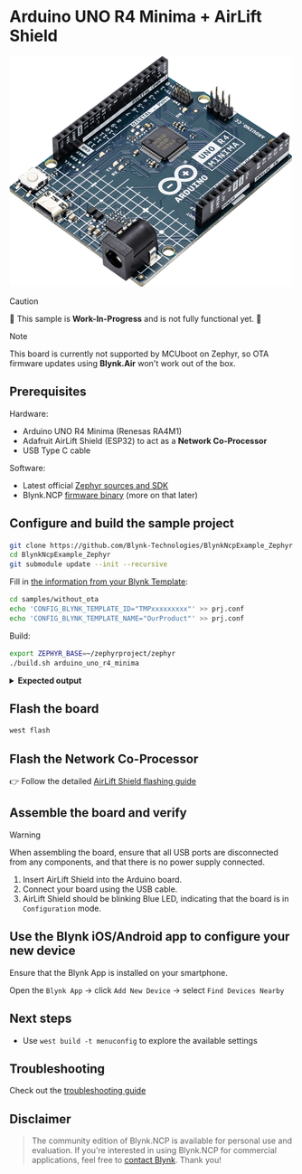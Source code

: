 
# Arduino UNO R4 Minima + AirLift Shield

![main board](../../images/Arduino-UNO-R4-Minima.png)

> [!CAUTION]
> 🚧 This sample is **Work-In-Progress** and is not fully functional yet. 🚧

> [!NOTE]
> This board is currently not supported by MCUboot on Zephyr,
> so OTA firmware updates using **Blynk.Air** won't work out of the box.

## Prerequisites

Hardware:

- Arduino UNO R4 Minima (Renesas RA4M1)
- Adafruit AirLift Shield (ESP32) to act as a **Network Co-Processor**
- USB Type C cable

Software:

- Latest official [Zephyr sources and SDK][zephyr_sdk]
- Blynk.NCP [firmware binary][blynk_ncp_binary] (more on that later)

## Configure and build the sample project

```sh
git clone https://github.com/Blynk-Technologies/BlynkNcpExample_Zephyr
cd BlynkNcpExample_Zephyr
git submodule update --init --recursive
```

Fill in [the information from your Blynk Template](https://bit.ly/BlynkInject):

```sh
cd samples/without_ota
echo 'CONFIG_BLYNK_TEMPLATE_ID="TMPxxxxxxxxx"' >> prj.conf
echo 'CONFIG_BLYNK_TEMPLATE_NAME="OurProduct"' >> prj.conf
```

Build:

```sh
export ZEPHYR_BASE=~/zephyrproject/zephyr
./build.sh arduino_uno_r4_minima
```

<details><summary><b>Expected output</b></summary>

```log
...
...
[123/124] Linking C executable zephyr/zephyr.elf
Memory region         Used Size  Region Size  %age Used
           FLASH:       29708 B       240 KB     12.09%
             RAM:       16744 B        32 KB     51.10%
        IDT_LIST:          0 GB         2 KB      0.00%
Generating files from build/zephyr/zephyr.elf for board: arduino_uno_r4_minima
[124/124] cd ....../build/zephyr/zephyr.elf
```

</details>

## Flash the board

```sh
west flash
```

## Flash the Network Co-Processor

👉 Follow the detailed [AirLift Shield flashing guide](../../flashing_ncp/Adafruit_AirLift_Shield.md)

## Assemble the board and verify

> [!WARNING]
> When assembling the board, ensure that all USB ports are disconnected from any components, and that there is no power supply connected.

1. Insert AirLift Shield into the Arduino board.
2. Connect your board using the USB cable.
3. AirLift Shield should be blinking Blue LED, indicating that the board is in `Configuration` mode.

## Use the Blynk iOS/Android app to configure your new device

Ensure that the Blynk App is installed on your smartphone.

Open the `Blynk App` -> click `Add New Device` -> select `Find Devices Nearby`


## Next steps

- Use `west build -t menuconfig` to explore the available settings

## Troubleshooting

Check out the [troubleshooting guide](../../Troubleshooting.md)

## Disclaimer

> The community edition of Blynk.NCP is available for personal use and evaluation.
If you're interested in using Blynk.NCP for commercial applications, feel free to [contact Blynk][blynk_sales]. Thank you!

[zephyr_sdk]: https://docs.zephyrproject.org/latest/develop/getting_started/index.html
[blynk_ncp_binary]: https://docs.blynk.io/en/blynk.ncp/supported-connectivity-modules
[blynk_sales]: https://blynk.io/en/contact-us-business

